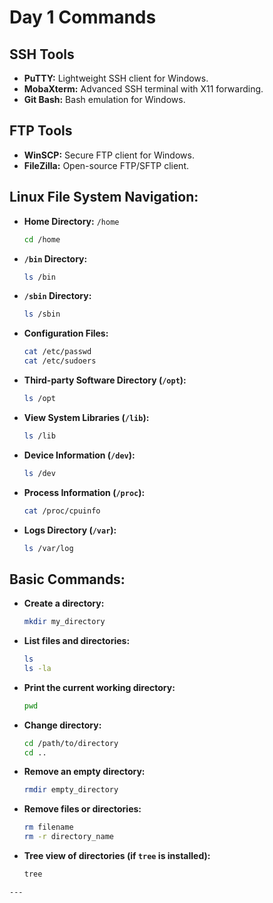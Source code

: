 
# Day 1 Commands

## SSH Tools
- **PuTTY:** Lightweight SSH client for Windows.
- **MobaXterm:** Advanced SSH terminal with X11 forwarding.
- **Git Bash:** Bash emulation for Windows.

## FTP Tools
- **WinSCP:** Secure FTP client for Windows.
- **FileZilla:** Open-source FTP/SFTP client.

## Linux File System Navigation:
- **Home Directory:** `/home`
  ```bash
  cd /home
  ```

- **`/bin` Directory:**
  ```bash
  ls /bin
  ```

- **`/sbin` Directory:**
  ```bash
  ls /sbin
  ```

- **Configuration Files:**
  ```bash
  cat /etc/passwd
  cat /etc/sudoers
  ```

- **Third-party Software Directory (`/opt`):**
  ```bash
  ls /opt
  ```

- **View System Libraries (`/lib`):**
  ```bash
  ls /lib
  ```

- **Device Information (`/dev`):**
  ```bash
  ls /dev
  ```

- **Process Information (`/proc`):**
  ```bash
  cat /proc/cpuinfo
  ```

- **Logs Directory (`/var`):**
  ```bash
  ls /var/log
  ```

## Basic Commands:
- **Create a directory:**
  ```bash
  mkdir my_directory
  ```

- **List files and directories:**
  ```bash
  ls
  ls -la
  ```

- **Print the current working directory:**
  ```bash
  pwd
  ```

- **Change directory:**
  ```bash
  cd /path/to/directory
  cd ..
  ```

- **Remove an empty directory:**
  ```bash
  rmdir empty_directory
  ```

- **Remove files or directories:**
  ```bash
  rm filename
  rm -r directory_name
  ```

- **Tree view of directories (if `tree` is installed):**
  ```bash
  tree
  ```
```
---